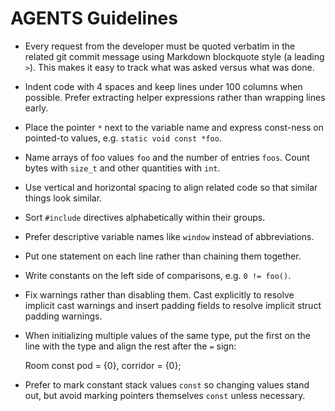 # AGENTS Guidelines

- Every request from the developer must be quoted verbatim in the related git commit message using Markdown blockquote style (a leading `>`). This makes it easy to track what was asked versus what was done.

- Indent code with 4 spaces and keep lines under 100 columns when possible. Prefer extracting helper expressions rather than wrapping lines early.
- Place the pointer `*` next to the variable name and express const-ness on pointed-to values, e.g. `static void const *foo`.
- Name arrays of foo values `foo` and the number of entries `foos`. Count bytes with `size_t` and other quantities with `int`.
- Use vertical and horizontal spacing to align related code so that similar things look similar.
- Sort `#include` directives alphabetically within their groups.
- Prefer descriptive variable names like `window` instead of abbreviations.
- Put one statement on each line rather than chaining them together.
- Write constants on the left side of comparisons, e.g. `0 != foo()`.
- Fix warnings rather than disabling them. Cast explicitly to resolve
  implicit cast warnings and insert padding fields to resolve implicit
  struct padding warnings.
- When initializing multiple values of the same type, put the first on
  the line with the type and align the rest after the `=` sign:

    Room const pod      = {0},
               corridor = {0};
- Prefer to mark constant stack values `const` so changing values stand
  out, but avoid marking pointers themselves `const` unless necessary.
